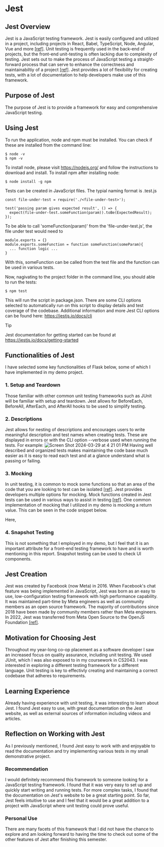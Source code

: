 # **Jest**

## **Jest Overview**
Jest is a JavaScript testing framework. Jest is easily configured and utilized in a project, including projects in React, Babel, TypeScript, Node, Angular, Vue and more [[ref]](https://jestjs.io). Unit testing is frequently used in the back-end of projects, but the front-end unit-testing is often lacking due to complexity of testing. 
Jest sets out to make the process of JavaScript testing a straight-forward process that can serve to enhance the correctness and maintainabiltiy of a project [[ref]](https://www.browserstack.com/guide/jest-framework-tutorial). Jest provides a lot of flexibility for creating tests, with a lot of documentation to help developers make use of this framework. 
## **Purpose of Jest**
The purpose of Jest is to provide a framework for easy and comprehensive JavaScript testing. 

## **Using Jest**
To run the application, node and npm must be installed. You can check if these are installed from the command line:
```
$ node -v
$ npm -v
```
To install node, please visit https://nodejs.org/ and follow the instructions to download and install. 
To install npm after installing node:
```
$ node install -g npm
```
Tests can be created in JavaScript files. The typial naming format is <file-under-test>.test.js

```
const file-under-test = require('./<file-under-test>');

test('passing param gives expected result', () => {
  expect(file-under-test.someFunction(param)).toBe(ExpectedResult);
});
```

To be able to call 'someFunction(param)' from the 'file-under-test.js', the file under test would need to
```
module.exports = {}
module.exports.someFunction = function someFunction(someParam){
  ... function logic ...
}
```
With this, someFunction can be called from the test file and the function can be used in various tests. 

Now, nagivating to the project folder in the command line, you should able to run the tests:
```
$ npm test
```
This will run the script in package.json. There are some CLI options selected to automatically run on this script to display details and test coverage of the codebase. Additional information and more Jest CLI options can be found here: https://jestjs.io/docs/cli
>[!TIP]
>Jest documentation for getting started can be found at https://jestjs.io/docs/getting-started


## **Functionalities of Jest**
I have selected some key functionalities of Flask below, some of which I have implemented in my demo project.

### **1. Setup and Teardown**
Those familiar with other common unit testing frameworks such as JUnit will be familiar with setup and teardown. Jest allows for
     BeforeEach, BeforeAll, AfterEach, and AfterAll hooks to be used to simplify testing. 


### **2. Descriptions**
Jest allows for nesting of descriptions and encourages users to write meaningful description and test names when creating tests. These are displayed in errors or with the CLI option --verbose used when running the tests. 
For example:
![Screen Shot 2024-03-29 at 4 21 01 PM](https://github.com/CS2613-WI24-FR01B/exploration-activity-2-jenn95/assets/112823585/b39103f4-2b57-421a-ab08-3fa0d52d0dfb)
Having well described and organized tests makes maintaining the code base much easier as it is easy to read each test and at a glance understand what is passing or failing. 


### **3. Mocking**
In unit testing, it is common to mock some functions so that an area of the code that you are looking to test can be isolated [[ref]](https://medium.com/smallcase-engineering/testing-fundamentals-mocking-11cc5301df01). Jest provides developers multiple options for mocking. Mock functions created in Jest tests can be used in various ways to assist in testing [[ref]](https://jestjs.io/docs/mock-functions). One common implementation of mocking that I utilized in my demo is mocking a return value. This can be seen in the code snippet below. 


Here, 

### **4. Snapshot Testing**
This is not something that I employed in my demo, but I feel that it is an important attribute for a front-end testing framework to have and is worth mentioning in this report. Snapshot testing can be used to check UI components. 
   
## **Jest Creation**
Jest was created by Facebook (now Meta) in 2016. When Facebook's chat feature was being implemented in JavaScript, Jest was born as an easy to use, low-configuration testing framework with high performance capability. It was maintained part-time by Meta engineers as well as community members as an open source framework. The majority of contributions since 2018 have been made by community members rather than Meta engineers. In 2022, Jest was transferred from Meta Open Source to the OpenJS Foundation  [[ref]](https://engineering.fb.com/2022/05/11/open-source/jest-openjs-foundation/).

## **Motivation for Choosing Jest**
Throughout my year-long co-op placement as a software developer I saw an increased focus on quality assurance, including unit testing. We used JUnit, which I was also exposed to in my coursework in CS2043. I was interested in exploring a different testing framework for a different language. Unit testing is key to effectivly creating and maintaining a correct codebase that adheres to requirements. 

## **Learning Experience**
Already having experience with unit testing, it was interesting to learn about Jest. I found Jest easy to use, with great documentation on the Jest website, as well as external sources of information including videos and articles.

## **Reflection on Working with Jest**
As I previously mentioned, I found Jest easy to work with and enjoyable to read the documentation and try implementing various tests in my small demonstrative project. 

### **Recommendation** 
I would definitely recommend this framework to someone looking for a JavaScript testing framework. I found that it was very easy to set up and quickly start writing and running tests. For more complex tasks, I found that the documentation on Jest's website to be a great starting point. So far, Jest feels intuitive to use and I feel that it would be a great addition to a project with JavaScript where unit testing could prove useful. 

### **Personal Use**
There are many facets of this framework that I did not have the chance to explore and am looking forward to having the time to check out some of the other features of Jest after finishing this semester. 

